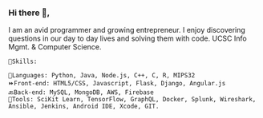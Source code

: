 ### Hi there 👋,  

I am an avid programmer and growing entrepreneur. I enjoy discovering questions in our day to day lives and solving them with code. 
UCSC Info Mgmt. & Computer Science.

    🔭Skills:   
                                                    
    💬Languages: Python, Java, Node.js, C++, C, R, MIPS32  
    ⏩Front-end: HTML5/CSS, Javascript, Flask, Django, Angular.js  
    🔙Back-end: MySQL, MongoDB, AWS, Firebase  
    🧰Tools: SciKit Learn, TensorFlow, GraphQL, Docker, Splunk, Wireshark, Ansible, Jenkins, Android IDE, Xcode, GIT. 
<!--
**schaubey1/schaubey1** is a ✨ _special_ ✨ repository because its `README.md` (this file) appears on your GitHub profile.

Here are some ideas to get you started:

- 🔭 I’m currently working on ...
- 🌱 I’m currently learning ...
- 👯 I’m looking to collaborate on ...
- 🤔 I’m looking for help with ...
- 💬 Ask me about ...
- 📫 How to reach me: ...
- 😄 Pronouns: ...
- ⚡ Fun fact: ...
-->

